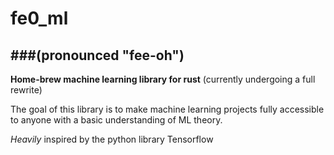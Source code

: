 # fe0_ml
###(pronounced "fee-oh")
---
**Home-brew machine learning library for rust**
(currently undergoing a full rewrite)

The goal of this library is to make machine learning projects fully accessible to anyone with a basic understanding of ML theory.

*Heavily* inspired by the python library Tensorflow
